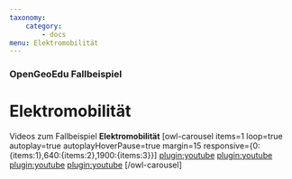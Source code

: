 ```yaml
---
taxonomy:
    category:
        - docs
menu: Elektromobilität
---
```


### OpenGeoEdu Fallbeispiel

# Elektromobilität

Videos zum Fallbeispiel **Elektromobilität**
[owl-carousel items=1 loop=true autoplay=true autoplayHoverPause=true margin=15 responsive={0:{items:1},640:{items:2},1900:{items:3}}]
[plugin:youtube](https://youtu.be/rEB3Oti20CI)
[plugin:youtube](https://youtu.be/DnAx6llNUkQ)
[plugin:youtube](https://youtu.be/Zq_B1CcgqOs)
[plugin:youtube](https://youtu.be/ut7l6ABAj3E)
[/owl-carousel]
